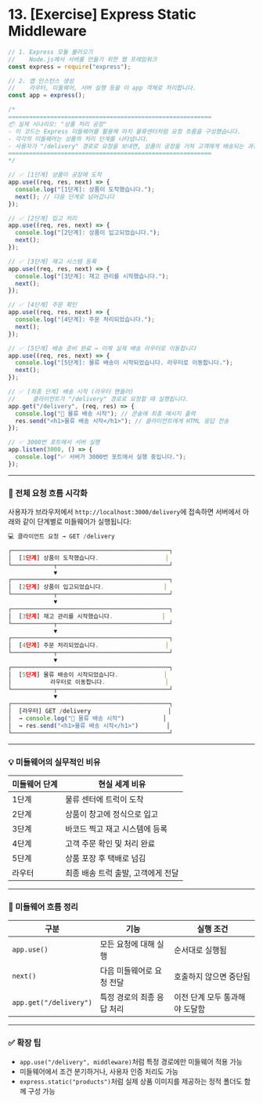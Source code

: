# 13. [Exercise] Express Static Middleware 

```js
// 1. Express 모듈 불러오기
//    Node.js에서 서버를 만들기 위한 웹 프레임워크
const express = require("express");

// 2. 앱 인스턴스 생성
//    라우터, 미들웨어, 서버 실행 등을 이 app 객체로 처리합니다.
const app = express();

/*
==========================================================
📦 실제 시나리오: "상품 처리 공장"
- 이 코드는 Express 미들웨어를 활용해 마치 물류센터처럼 요청 흐름을 구성했습니다.
- 각각의 미들웨어는 상품의 처리 단계를 나타냅니다.
- 사용자가 "/delivery" 경로로 요청을 보내면, 상품이 공장을 거쳐 고객에게 배송되는 과정을 흉내냅니다.
==========================================================
*/

// ✅ [1단계] 상품이 공장에 도착
app.use((req, res, next) => {
  console.log("[1단계]: 상품이 도착했습니다.");
  next(); // 다음 단계로 넘어갑니다
});

// ✅ [2단계] 입고 처리
app.use((req, res, next) => {
  console.log("[2단계]: 상품이 입고되었습니다.");
  next();
});

// ✅ [3단계] 재고 시스템 등록
app.use((req, res, next) => {
  console.log("[3단계]: 재고 관리를 시작했습니다.");
  next();
});

// ✅ [4단계] 주문 확인
app.use((req, res, next) => {
  console.log("[4단계]: 주문 처리되었습니다.");
  next();
});

// ✅ [5단계] 배송 준비 완료 → 이제 실제 배송 라우터로 이동합니다
app.use((req, res, next) => {
  console.log("[5단계]: 물류 배송이 시작되었습니다. 라우터로 이동합니다.");
  next();
});

// ✅ [최종 단계] 배송 시작 (라우터 핸들러)
//     클라이언트가 "/delivery" 경로로 요청할 때 실행됩니다.
app.get("/delivery", (req, res) => {
  console.log("🚚 물류 배송 시작"); // 콘솔에 최종 메시지 출력
  res.send("<h1>물류 배송 시작</h1>"); // 클라이언트에게 HTML 응답 전송
});

// ✅ 3000번 포트에서 서버 실행
app.listen(3000, () => {
  console.log("✅ 서버가 3000번 포트에서 실행 중입니다.");
});
```

---

### 🧭 전체 요청 흐름 시각화

사용자가 브라우저에서 `http://localhost:3000/delivery`에 접속하면 서버에서 아래와 같이 단계별로 미들웨어가 실행됩니다:

```js
💻 클라이언트 요청 → GET /delivery

┌─────────────────────────────────────────────┐
│  [1단계] 상품이 도착했습니다.                   │
└────────────┬────────────────────────────────┘
             ▼
┌─────────────────────────────────────────────┐
│  [2단계] 상품이 입고되었습니다.                 │
└────────────┬────────────────────────────────┘
             ▼
┌─────────────────────────────────────────────┐
│  [3단계] 재고 관리를 시작했습니다.              │
└────────────┬────────────────────────────────┘
             ▼
┌─────────────────────────────────────────────┐
│  [4단계] 주문 처리되었습니다.                   │
└────────────┬────────────────────────────────┘
             ▼
┌─────────────────────────────────────────────┐
│  [5단계] 물류 배송이 시작되었습니다.             │
│           라우터로 이동합니다.                 │
└────────────┬────────────────────────────────┘
             ▼
┌─────────────────────────────────────────────┐
│  [라우터] GET /delivery                      │
│  → console.log("🚚 물류 배송 시작")           │
│  → res.send("<h1>물류 배송 시작</h1>")        │
└─────────────────────────────────────────────┘
```

---

### 💡 미들웨어의 실무적인 비유

| 미들웨어 단계 | 현실 세계 비유 |
|------------------|-------------------|
| 1단계 | 물류 센터에 트럭이 도착 |
| 2단계 | 상품이 창고에 정식으로 입고 |
| 3단계 | 바코드 찍고 재고 시스템에 등록 |
| 4단계 | 고객 주문 확인 및 처리 완료 |
| 5단계 | 상품 포장 후 택배로 넘김 |
| 라우터 | 최종 배송 트럭 출발, 고객에게 전달 |

---

### 📌 미들웨어 흐름 정리

| 구분 | 기능 | 실행 조건 |
|------|------|-----------|
| `app.use()` | 모든 요청에 대해 실행 | 순서대로 실행됨 |
| `next()` | 다음 미들웨어로 요청 전달 | 호출하지 않으면 중단됨 |
| `app.get("/delivery")` | 특정 경로의 최종 응답 처리 | 이전 단계 모두 통과해야 도달함 |

---

### ✅ 확장 팁

- `app.use("/delivery", middleware)`처럼 특정 경로에만 미들웨어 적용 가능
- 미들웨어에서 조건 분기하거나, 사용자 인증 처리도 가능
- `express.static("products")`처럼 실제 상품 이미지를 제공하는 정적 폴더도 함께 구성 가능

